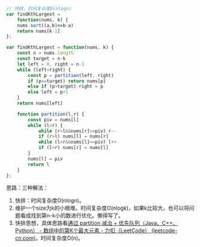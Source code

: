 ```js
// 快排，时间复杂度O(nlogn)
var findKthLargest = 
    function(nums, k) {
    nums.sort((a,b)=>b-a)
    return nums[k-1]
};
```

```js
var findKthLargest = function(nums, k) {
    const n = nums.length
    const target = n-k
    let left = 0, right = n-1
    while (left<right) {
        const p = partition(left, right)
        if (p==target) return nums[p]
        else if (p>target) right = p
        else left = p+1
    }
    return nums[left]

    function partition(l,r) {
        const piv = nums[l]
        while (l<r) {
            while (r>l&&nums[r]>=piv) r--
            if (r>l) nums[l] = nums[r]
            while (l<r&&nums[l]<=piv) l++
            if (l<r) nums[r] = nums[l]
        }
        nums[l] = piv
        return l
    }
};
```



思路：三种解法：

1. 快排：时间复杂度O(nlogn)。
2. 维护一个size为k的小根堆。时间复杂度O(nlogk)，如果k比较大，也可以将问题看成找到第n-k小的数进行优化。懒得写了。
3. 快排思想，具体思路看[通过 partition 减治 + 优先队列（Java、C++、Python） - 数组中的第K个最大元素 - 力扣（LeetCode） (leetcode-cn.com)](https://leetcode-cn.com/problems/kth-largest-element-in-an-array/solution/partitionfen-er-zhi-zhi-you-xian-dui-lie-java-dai-/)。时间复杂度O(n)。